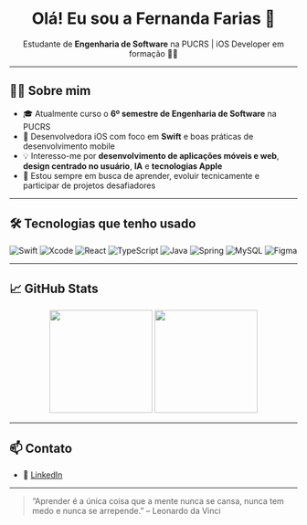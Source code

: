 <h1 align="center">Olá! Eu sou a Fernanda Farias 👋</h1>

<p align="center">
  Estudante de <strong>Engenharia de Software</strong> na PUCRS | iOS Developer em formação 🍎🚀
</p>

---

## 👩‍💻 Sobre mim

- 🎓 Atualmente curso o **6º semestre de Engenharia de Software** na PUCRS  
- 🍏 Desenvolvedora iOS com foco em **Swift** e boas práticas de desenvolvimento mobile  
- 💡 Interesso-me por **desenvolvimento de aplicações móveis e web**, **design centrado no usuário**, **IA** e **tecnologias Apple**
- 🔎 Estou sempre em busca de aprender, evoluir tecnicamente e participar de projetos desafiadores

---

## 🛠️ Tecnologias que tenho usado

![Swift](https://img.shields.io/badge/-Swift-FA7343?logo=swift&logoColor=white&style=for-the-badge)
![Xcode](https://img.shields.io/badge/-Xcode-147EFB?logo=xcode&logoColor=white&style=for-the-badge)
![React](https://img.shields.io/badge/-React-61DAFB?logo=react&logoColor=white&style=for-the-badge)
![TypeScript](https://img.shields.io/badge/-TypeScript-3178C6?logo=typescript&logoColor=white&style=for-the-badge)
![Java](https://img.shields.io/badge/-Java-ED8B00?logo=java&logoColor=white&style=for-the-badge)
![Spring](https://img.shields.io/badge/-Spring-6DB33F?logo=spring&logoColor=white&style=for-the-badge)
![MySQL](https://img.shields.io/badge/-MySQL-005C84?logo=mysql&logoColor=white&style=for-the-badge)
![Figma](https://img.shields.io/badge/-Figma-F24E1E?logo=figma&logoColor=white&style=for-the-badge)

---

## 📈 GitHub Stats

<p align="center">
  <img height="180em" src="https://github-readme-stats.vercel.app/api?username=FeFeFarias05&show_icons=true&theme=github_dark" />
  <img height="180em" src="https://github-readme-stats.vercel.app/api/top-langs/?username=FeFeFarias05&layout=compact&theme=github_dark" />
</p>

---

## 📫 Contato

- 💼 [LinkedIn](www.linkedin.com/in/fernanda-farias-uberti-34507926b)

---

> “Aprender é a única coisa que a mente nunca se cansa, nunca tem medo e nunca se arrepende.” – Leonardo da Vinci
